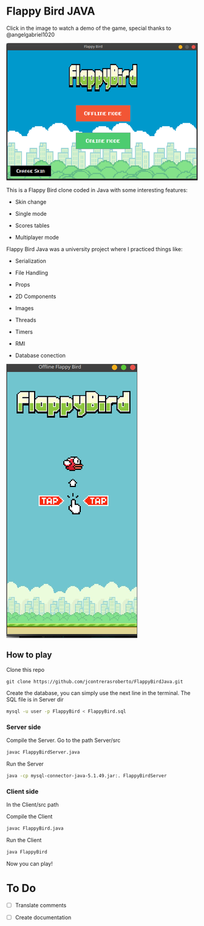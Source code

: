 # Flappy Bird JAVA
Click in the image to watch a demo of the game, special thanks to @angelgabriel1020

[![Demo](https://raw.githubusercontent.com/jcontrerasroberto/FlappyBirdJava/master/Captures/menu.png)](https://drive.google.com/file/d/1yGvt_zAGwoILMri2Hxh-lxYM6Ap3RC_Y/view "Demo")


This is a Flappy Bird clone coded in Java with some interesting features:

- Skin change

- Single mode

- Scores tables

- Multiplayer mode

Flappy Bird Java was a university project where I practiced things like: 

- Serialization

- File Handling

- Props

- 2D Components

- Images

- Threads

- Timers

- RMI

- Database conection

![alt text](https://raw.githubusercontent.com/jcontrerasroberto/FlappyBirdJava/master/Captures/game.png)

## How to play

Clone this repo

```git
git clone https://github.com/jcontrerasroberto/FlappyBirdJava.git
```

Create the database, you can simply use the next line in the terminal. The SQL file is in Server dir

```bash
mysql -u user -p FlappyBird < FlappyBird.sql
```

### Server side

Compile the Server. Go to the path Server/src

```bash
javac FlappyBirdServer.java
```

Run the Server

```bash
java -cp mysql-connector-java-5.1.49.jar:. FlappyBirdServer
```

### Client side

In the Client/src path

Compile the Client

```bash
javac FlappyBird.java
```

Run the Client

```bash
java FlappyBird
```

Now you can play!



# To Do

- [ ] Translate comments

- [ ] Create documentation


